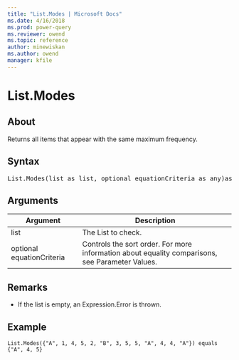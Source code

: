 ```yaml
---
title: "List.Modes | Microsoft Docs"
ms.date: 4/16/2018
ms.prod: power-query
ms.reviewer: owend
ms.topic: reference
author: minewiskan
ms.author: owend
manager: kfile
---
```

# List.Modes

  
## About  
Returns all items that appear with the same maximum frequency.  
  
## Syntax

<pre>
List.Modes(list as list, optional equationCriteria as any)as list  
</pre>
  
## Arguments  
  
|Argument|Description|  
|------------|---------------|  
|list|The List to check.|  
|optional equationCriteria|Controls the sort order. For more information about equality comparisons, see Parameter Values.|  
  
## <a name="__toc360789384"></a>Remarks  
  
-   If the list is empty, an Expression.Error is thrown.  
  
## <a name="__goback"></a>Example  
  
```powerquery-m
List.Modes({"A", 1, 4, 5, 2, "B", 3, 5, 5, "A", 4, 4, "A"}) equals {"A", 4, 5}  
```  

